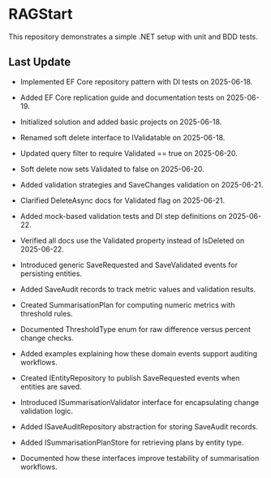 # RAGStart

This repository demonstrates a simple .NET setup with unit and BDD tests.

## Last Update
- Implemented EF Core repository pattern with DI tests on 2025-06-18.
- Added EF Core replication guide and documentation tests on 2025-06-19.
- Initialized solution and added basic projects on 2025-06-18.
- Renamed soft delete interface to IValidatable on 2025-06-18.
- Updated query filter to require Validated == true on 2025-06-20.
- Soft delete now sets Validated to false on 2025-06-20.
- Added validation strategies and SaveChanges validation on 2025-06-21.
- Clarified DeleteAsync docs for Validated flag on 2025-06-21.
- Added mock-based validation tests and DI step definitions on 2025-06-22.

- Verified all docs use the Validated property instead of IsDeleted on 2025-06-22.
- Introduced generic SaveRequested<T> and SaveValidated<T> events for persisting entities.
- Added SaveAudit records to track metric values and validation results.
- Created SummarisationPlan<T> for computing numeric metrics with threshold rules.
- Documented ThresholdType enum for raw difference versus percent change checks.
- Added examples explaining how these domain events support auditing workflows.
- Created IEntityRepository<T> to publish SaveRequested events when entities are saved.
- Introduced ISummarisationValidator<T> interface for encapsulating change validation logic.
- Added ISaveAuditRepository abstraction for storing SaveAudit records.
- Added ISummarisationPlanStore for retrieving plans by entity type.
- Documented how these interfaces improve testability of summarisation workflows.
